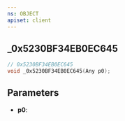 ```yaml
---
ns: OBJECT
apiset: client
---
```

## _0x5230BF34EB0EC645

```c
// 0x5230BF34EB0EC645
void _0x5230BF34EB0EC645(Any p0);
```


## Parameters
* **p0**:



